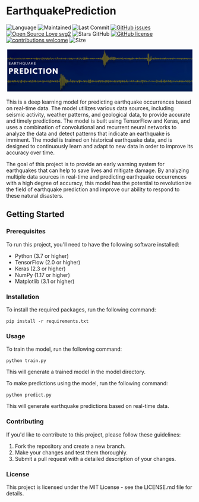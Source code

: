 # EarthquakePrediction
![Language](https://img.shields.io/github/languages/top/mohd-faizy/EarthquakePrediction)
![Maintained](https://img.shields.io/maintenance/yes/2023)
![Last Commit](https://img.shields.io/github/last-commit/mohd-faizy/EarthquakePrediction)
[![GitHub issues](https://img.shields.io/github/issues/mohd-faizy/Probabilistic-Deep-Learning-with-TensorFlow)](https://github.com/mohd-faizy/EarthquakePrediction/issues)
[![Open Source Love svg2](https://badges.frapsoft.com/os/v2/open-source.svg?v=103)](https://opensource.com/resources/what-open-source)
![Stars GitHub](https://img.shields.io/github/stars/mohd-faizy/EarthquakePrediction)
[![GitHub license](https://img.shields.io/github/license/mohd-faizy/EarthquakePrediction)](https://github.com/mohd-faizy/EarthquakePrediction/blob/master/LICENSE)
[![contributions welcome](https://img.shields.io/static/v1.svg?label=Contributions&message=Welcome&color=0059b3&style=flat-square)](https://github.com/mohd-faizy/EarthquakePrediction)
![Size](https://img.shields.io/github/repo-size/mohd-faizy/EarthquakePrediction)


<p align='center'>
  <a href="#">
    <img src='_img\eqp_img.png'>
  </a>
</p>

This is a deep learning model for predicting earthquake occurrences based on real-time data. The model utilizes various data sources, including seismic activity, weather patterns, and geological data, to provide accurate and timely predictions. The model is built using TensorFlow and Keras, and uses a combination of convolutional and recurrent neural networks to analyze the data and detect patterns that indicate an earthquake is imminent. The model is trained on historical earthquake data, and is designed to continuously learn and adapt to new data in order to improve its accuracy over time.

The goal of this project is to provide an early warning system for earthquakes that can help to save lives and mitigate damage. By analyzing multiple data sources in real-time and predicting earthquake occurrences with a high degree of accuracy, this model has the potential to revolutionize the field of earthquake prediction and improve our ability to respond to these natural disasters.

## Getting Started
### Prerequisites

To run this project, you'll need to have the following software installed:

- Python (3.7 or higher)
- TensorFlow (2.0 or higher)
- Keras (2.3 or higher)
- NumPy (1.17 or higher)
- Matplotlib (3.1 or higher)

### Installation
To install the required packages, run the following command:

```
pip install -r requirements.txt
```
### Usage

To train the model, run the following command:

```
python train.py
```

This will generate a trained model in the model directory.

To make predictions using the model, run the following command:

```
python predict.py
```

This will generate earthquake predictions based on real-time data.

### Contributing

If you'd like to contribute to this project, please follow these guidelines:

1. Fork the repository and create a new branch.
3. Make your changes and test them thoroughly.
3. Submit a pull request with a detailed description of your changes.

### License

This project is licensed under the MIT License - see the LICENSE.md file for details.

